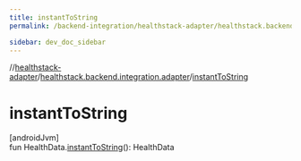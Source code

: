 ```yaml
---
title: instantToString
permalink: /backend-integration/healthstack-adapter/healthstack.backend.integration.adapter/instant-to-string.html

sidebar: dev_doc_sidebar
---
```

//[healthstack-adapter](../../index.html)/[healthstack.backend.integration.adapter](index.html)/[instantToString](instant-to-string.html)



# instantToString



[androidJvm]\
fun HealthData.[instantToString](instant-to-string.html)(): HealthData




